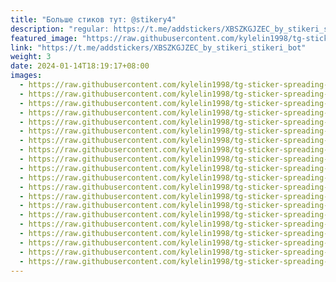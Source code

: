 ```yaml
---
title: "Больше стиков тут: @stikery4"
description: "regular: https://t.me/addstickers/XBSZKGJZEC_by_stikeri_stikeri_bot"
featured_image: "https://raw.githubusercontent.com/kylelin1998/tg-sticker-spreading-worldwide-images/main/img/88abc213-3c0f-4abe-9a4f-3d18b63d866f.jpg"
link: "https://t.me/addstickers/XBSZKGJZEC_by_stikeri_stikeri_bot"
weight: 3
date: 2024-01-14T18:19:17+08:00
images:
  - https://raw.githubusercontent.com/kylelin1998/tg-sticker-spreading-worldwide-images/main/img/88abc213-3c0f-4abe-9a4f-3d18b63d866f.jpg
  - https://raw.githubusercontent.com/kylelin1998/tg-sticker-spreading-worldwide-images/main/img/c7a7bc43-7d85-439d-9507-1466e0816e01.jpg
  - https://raw.githubusercontent.com/kylelin1998/tg-sticker-spreading-worldwide-images/main/img/67ecf6be-5012-4393-b162-bfaa91239856.jpg
  - https://raw.githubusercontent.com/kylelin1998/tg-sticker-spreading-worldwide-images/main/img/df508191-01cb-4b47-bfe3-8a220346d636.jpg
  - https://raw.githubusercontent.com/kylelin1998/tg-sticker-spreading-worldwide-images/main/img/403f26c5-44af-4580-ae45-f64d90a7eca0.jpg
  - https://raw.githubusercontent.com/kylelin1998/tg-sticker-spreading-worldwide-images/main/img/c83f3651-9748-4faa-b82e-021f4514b362.jpg
  - https://raw.githubusercontent.com/kylelin1998/tg-sticker-spreading-worldwide-images/main/img/edb90761-9eb2-4b31-bf35-b9600d7bf9c7.jpg
  - https://raw.githubusercontent.com/kylelin1998/tg-sticker-spreading-worldwide-images/main/img/677ac8ea-e641-4a06-881a-2aa0cb6eb00e.jpg
  - https://raw.githubusercontent.com/kylelin1998/tg-sticker-spreading-worldwide-images/main/img/33a252b9-4e55-4975-84c7-0c098ea3405b.jpg
  - https://raw.githubusercontent.com/kylelin1998/tg-sticker-spreading-worldwide-images/main/img/6e55cc15-da7f-4291-9844-e9d3128b7108.jpg
  - https://raw.githubusercontent.com/kylelin1998/tg-sticker-spreading-worldwide-images/main/img/346104b7-b9e1-4976-b84f-e6965d0a533a.jpg
  - https://raw.githubusercontent.com/kylelin1998/tg-sticker-spreading-worldwide-images/main/img/0794d021-82eb-4cb2-b370-232814602039.jpg
  - https://raw.githubusercontent.com/kylelin1998/tg-sticker-spreading-worldwide-images/main/img/502666f1-f8a5-4ee0-a402-8166e18bf7c6.jpg
  - https://raw.githubusercontent.com/kylelin1998/tg-sticker-spreading-worldwide-images/main/img/9b1e4120-8281-44bf-b7bd-4db00c4bbfa9.jpg
  - https://raw.githubusercontent.com/kylelin1998/tg-sticker-spreading-worldwide-images/main/img/e9acebc3-52fc-4a78-9a90-cb20de7dc630.jpg
  - https://raw.githubusercontent.com/kylelin1998/tg-sticker-spreading-worldwide-images/main/img/e1a0f601-ed4f-4f04-82cd-ae6033f73c2e.jpg
  - https://raw.githubusercontent.com/kylelin1998/tg-sticker-spreading-worldwide-images/main/img/98af9259-1698-4397-af99-6b25ab430e82.jpg
  - https://raw.githubusercontent.com/kylelin1998/tg-sticker-spreading-worldwide-images/main/img/5a65b9d0-2974-4ae9-b44f-12eff070e11f.jpg
  - https://raw.githubusercontent.com/kylelin1998/tg-sticker-spreading-worldwide-images/main/img/a41363e9-346f-4479-9353-5ff7eb563af5.jpg
  - https://raw.githubusercontent.com/kylelin1998/tg-sticker-spreading-worldwide-images/main/img/05a17f49-cec7-4de3-8b5c-d03e9314b30a.jpg
---
```

